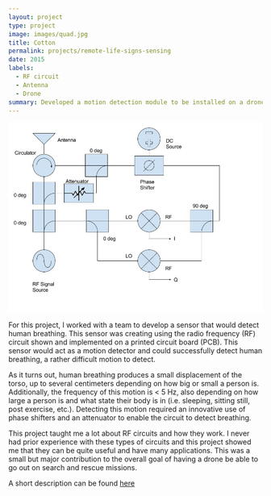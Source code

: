 ```yaml
---
layout: project
type: project
image: images/quad.jpg
title: Cotton
permalink: projects/remote-life-signs-sensing
date: 2015
labels:
  - RF circuit
  - Antenna
  - Drone
summary: Developed a motion detection module to be installed on a drone or quadcopter to detect human breathing while in the air.
---
```


<img class="ui image" src="../images/RF.jpg">

For this project, I worked with a team to develop a sensor that would detect human breathing. This sensor was creating using the radio frequency (RF) circuit shown and implemented on a printed circuit board (PCB). This sensor would act as a motion detector and could successfully detect human breathing, a rather difficult motion to detect.

As it turns out, human breathing produces a small displacement of the torso, up to several centimeters depending on how big or small a person is. Additionally, the frequency of this motion is < 5 Hz, also depending on how large a person is and what state their body is in (i.e. sleeping, sitting still, post exercise, etc.). Detecting this motion required an innovative use of phase shifters and an attenuator to enable the circuit to detect breathing.

This project taught me a lot about RF circuits and how they work. I never had prior experience with these types of circuits and this project showed me that they can be quite useful and have many applications. This was a small but major contribution to the overall goal of having a drone be able to go out on search and rescue missions.

A short description can be found [here](http://ee.hawaii.edu/student/project.php?stc=1&pco=2&pro=33)
